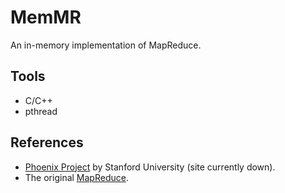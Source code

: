 MemMR
=====

An in-memory implementation of MapReduce.

## Tools
* C/C++
* pthread

## References
* [Phoenix Project](http://mapreduce.stanford.com) by Stanford University (site
currently down).
* The original [MapReduce](http://research.google.com/archive/mapreduce.html).
